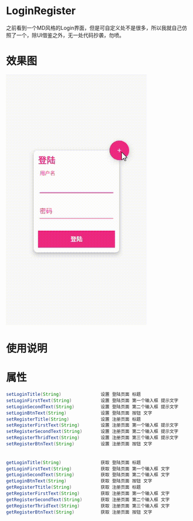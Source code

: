 # LoginRegister
之前看到一个MD风格的Login界面，但是可自定义处不是很多，所以我就自己仿照了一个，除UI借鉴之外，无一处代码抄袭，勿喷。
# 效果图
![](https://github.com/PhilGeng/LoginRegister/blob/master/screenshot/2.gif)

# 使用说明




# 属性
```java
setLoginTitle(String)               设置 登陆页面 标题
setLoginFirstText(String)           设置 登陆页面 第一个输入框 提示文字
setLoginSecondText(String)          设置 登陆页面 第二个输入框 提示文字
setLoginBtnText(String)             设置 登陆页面 按钮 文字
setRegisterTitle(String)            设置 注册页面 标题
setRegisterFirstText(String)        设置 注册页面 第一个输入框 提示文字
setRegisterSecondText(String)       设置 注册页面 第二个输入框 提示文字
setRegisterThridText(String)        设置 注册页面 第三个输入框 提示文字
setRegisterBtnText(String)          设置 注册页面 按钮 文字


getLoginTitle(String)               获取 登陆页面 标题
getLoginFirstText(String)           获取 登陆页面 第一个输入框 文字
getLoginSecondText(String)          获取 登陆页面 第二个输入框 文字
getLoginBtnText(String)             获取 登陆页面 按钮 文字
getRegisterTtitle(String)           获取 注册页面 标题
getRegisterFirstText(String)        获取 注册页面 第一个输入框 文字
getRegisterSecondText(String)       获取 注册页面 第二个输入框 文字
getRegisterThridText(String)        获取 注册页面 第三个输入框 文字
getRegisterBtnText(String)          获取 注册页面 按钮 文字


``` 